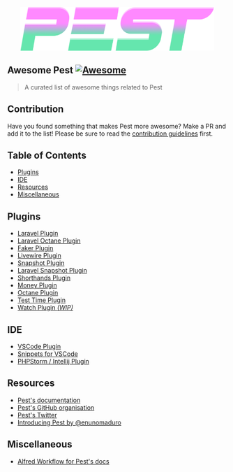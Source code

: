 <p align="center">
    <img title="Pest" height="100" src="https://raw.githubusercontent.com/pestphp/art/master/logo.png" />
</p>

## Awesome Pest [![Awesome](https://rawcdn.githack.com/sindresorhus/awesome/d7305f38d29fed78fa85652e3a63e154dd8e8829/media/badge.svg)](https://github.com/sindresorhus/awesome)

> A curated list of awesome things related to Pest

## Contribution

Have you found something that makes Pest more awesome? Make a PR and add it to the list! Please be sure to read the [contribution guidelines](CONTRIBUTING.md) first.

## Table of Contents

- [Plugins](#plugins)
- [IDE](#ide)
- [Resources](#resources)
- [Miscellaneous](#miscellaneous)

## Plugins

- [Laravel Plugin](https://github.com/pestphp/pest-plugin-laravel)
- [Laravel Octane Plugin](https://github.com/cerbero90/pest-plugin-laravel-octane)
- [Faker Plugin](https://github.com/pestphp/pest-plugin-faker)
- [Livewire Plugin](https://github.com/pestphp/pest-plugin-livewire)
- [Snapshot Plugin](https://github.com/spatie/pest-plugin-snapshots)
- [Laravel Snapshot Plugin](https://github.com/Astrotomic/pest-plugin-laravel-snapshots)
- [Shorthands Plugin](https://github.com/thled/pest-plugin-shorthands)
- [Money Plugin](https://github.com/lukeraymonddowning/pest-plugin-money)
- [Octane Plugin](https://github.com/cerbero90/pest-plugin-laravel-octane)
- [Test Time Plugin](https://github.com/spatie/pest-plugin-test-time)
- [Watch Plugin _(WIP)_](https://github.com/pestphp/pest-plugin-watch)

## IDE

- [VSCode Plugin](https://github.com/m1guelpf/better-pest)
- [Snippets for VSCode](https://marketplace.visualstudio.com/items?itemName=dansysanalyst.pest-snippets)
- [PHPStorm / Intellij Plugin](https://github.com/pestphp/pest-intellij)

## Resources

- [Pest's documentation](https://pestphp.com)
- [Pest's GitHub organisation](https://github.com/pestphp)
- [Pest's Twitter](https://twitter.com/pestphp)
- [Introducing Pest by @enunomaduro](https://youtu.be/lEvau6CgqPE?t=125)

## Miscellaneous

- [Alfred Workflow for Pest's docs](https://github.com/AlexMartinFR/alfred-pestphp-docs)
